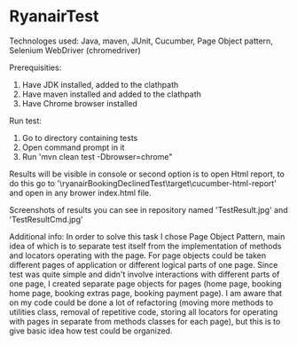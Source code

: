 # RyanairTest
Technologes used:
Java, maven, JUnit, Cucumber, Page Object pattern, Selenium WebDriver (chromedriver)

Prerequisities: 
1. Have JDK installed, added to the clathpath
2. Have maven installed and added to the clathpath
3. Have Chrome browser installed

Run test:
1. Go to directory containing tests
2. Open command prompt in it
3. Run 'mvn clean test -Dbrowser=chrome"


Results will be visible in console or second option is to open Html report, to do this go to '\ryanairBookingDeclinedTest\target\cucumber-html-report' and open in any brower index.html file.

Screenshots of results you can see in repository named 'TestResult.jpg' and 'TestResultCmd.jpg'



Additional info:
In order to solve this task I chose Page Object Pattern, main idea of which is to separate test itself from the implementation of methods and locators operating with the page. For page objects could be taken different pages of application or different logical parts of one page. Since test was quite simple and didn't involve interactions with different parts of one page, I created separate page objects for pages (home page, booking home page, booking extras page, booking payment page).
I am aware that on my code could be done a lot of refactoring (moving more methods to utilities class, removal of repetitive code, storing all locators for operating with pages in separate from methods classes for each page), but this is to give basic idea how test could be organized. 
 
